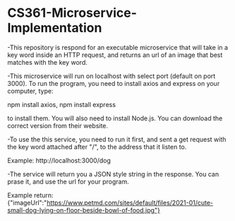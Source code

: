 # CS361-Microservice-Implementation

-This repository is respond for an executable microservice that will take in a key word inside an HTTP request, and returns an url of an image that best matches with the key word. 

-This microservice will run on localhost with select port (default on port 3000). 
To run the program, you need to install axios and express on your computer, type:

npm install axios, 
npm install express

to install them. You will also need to install Node.js. You can download the correct version from their website.


-To use the this service, you need to run it first, and sent a get request with the key word attached after "/", to the address that it listen to. 

Example: http://localhost:3000/dog

-The service will return you a JSON style string in the response. You can prase it, and use the url for your program.

Example return: {"imageUrl":"https://www.petmd.com/sites/default/files/2021-01/cute-small-dog-lying-on-floor-beside-bowl-of-food.jpg"}
